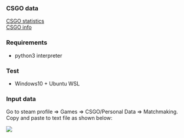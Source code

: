 ### CSGO data

[CSGO statistics](competitive_statistics.txt)  
[CSGO info](csgo_info.txt)

### Requirements

* python3 interpreter

### Test

* Windows10 + Ubuntu WSL

### Input data

Go to steam profile => Games => CSGO/Personal Data => Matchmaking. Copy and paste to text file as shown below:

![](howtoInputData.gif)